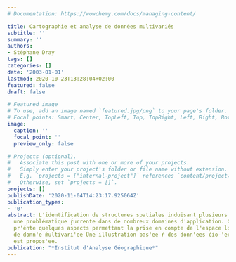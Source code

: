 ```yaml
---
# Documentation: https://wowchemy.com/docs/managing-content/

title: Cartographie et analyse de données multivariés
subtitle: ''
summary: ''
authors:
- Stéphane Dray
tags: []
categories: []
date: '2003-01-01'
lastmod: 2020-10-23T13:28:04+02:00
featured: false
draft: false

# Featured image
# To use, add an image named `featured.jpg/png` to your page's folder.
# Focal points: Smart, Center, TopLeft, Top, TopRight, Left, Right, BottomLeft, Bottom, BottomRight.
image:
  caption: ''
  focal_point: ''
  preview_only: false

# Projects (optional).
#   Associate this post with one or more of your projects.
#   Simply enter your project's folder or file name without extension.
#   E.g. `projects = ["internal-project"]` references `content/project/deep-learning/index.md`.
#   Otherwise, set `projects = []`.
projects: []
publishDate: '2020-11-04T14:23:17.925064Z'
publication_types:
- '0'
abstract: L'identification de structures spatiales induisant plusieurs variables est
  une problématique ŗ́urrente dans de nombreux domaines d'application. Cet article
  pr'énte quelques aspects permettant la prise en compte de l'espace lors de l'analyse
  de donn'e ́multivari'ee ́Une illustration bas'ee ŕ des donn'ees ćio-'econoq́ues
  est propos'ee.
publication: "*Institut d'Analyse Géographique*"
---
```

